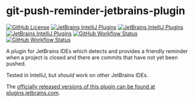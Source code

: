 # git-push-reminder-jetbrains-plugin

[![GitHub License](https://img.shields.io/github/license/ChrisCarini/git-push-reminder-jetbrains-plugin?style=flat-square)](https://github.com/ChrisCarini/git-push-reminder-jetbrains-plugin/blob/main/LICENSE)
[![JetBrains IntelliJ Plugins](https://img.shields.io/jetbrains/plugin/v/19508-git-push-reminder?label=Latest%20Plugin%20Release&style=flat-square)](https://plugins.jetbrains.com/plugin/19508-git-push-reminder)
[![JetBrains IntelliJ Plugins](https://img.shields.io/jetbrains/plugin/r/rating/19508-git-push-reminder?style=flat-square)](https://plugins.jetbrains.com/plugin/19508-git-push-reminder)
[![JetBrains IntelliJ Plugins](https://img.shields.io/jetbrains/plugin/d/19508-git-push-reminder?style=flat-square)](https://plugins.jetbrains.com/plugin/19508-git-push-reminder)
[![GitHub Workflow Status](https://img.shields.io/github/actions/workflow/status/ChrisCarini/git-push-reminder-jetbrains-plugin/build.yml?branch=main&logo=GitHub&style=flat-square)](https://github.com/ChrisCarini/git-push-reminder-jetbrains-plugin/actions/workflows/build.yml)
[![GitHub Workflow Status](https://img.shields.io/github/actions/workflow/status/ChrisCarini/git-push-reminder-jetbrains-plugin/compatibility.yml?branch=main&label=IntelliJ%20Plugin%20Compatibility&logo=GitHub&style=flat-square)](https://github.com/ChrisCarini/git-push-reminder-jetbrains-plugin/actions/workflows/compatibility.yml)

<!-- Plugin description -->
A plugin for JetBrains IDEs which detects and provides a friendly reminder when a project is closed and there are commits that have not yet been pushed.
<!-- Plugin description end -->

Tested in IntelliJ, but _should_ work on other JetBrains IDEs.

The [officially released versions of this plugin can be found at plugins.jetbrains.com](https://plugins.jetbrains.com/plugin/19508-git-push-reminder/).